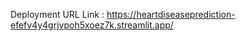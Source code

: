 Deployment URL Link :
                     https://heartdiseaseprediction-efefv4y4grjvpoh5xoez7k.streamlit.app/
